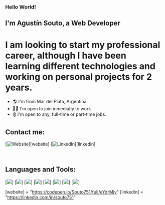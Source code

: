 ### Hello World!

## I'm Agustín Souto, a Web Developer

# I am looking to start my professional career, although I have been learning different technologies and working on personal projects for 2 years.

- 🌎 I'm from Mar del Plata, Argentina.
- 👩‍💻 I'm open to join inmediatly to work.
- ⌚ I'm open to any, full-time or part-time jobs.

## Contact me:

[<img src="https://icon-icons.com/icons2/1148/PNG/32/1486503783-bag-briefcase-business-case-job-portfolio-suitcase_81278.png" alt="Website">][website]
[<img src="https://icon-icons.com/icons2/805/PNG/32/linkedin_icon-icons.com_65929.png" alt="LinkedIn">][linkedin]


<br />

## Languages and Tools:

[<img src="https://icon-icons.com/icons2/2107/PNG/32/file_type_html_icon_130541.png">]
[<img src="https://icon-icons.com/icons2/2107/PNG/32/file_type_css_icon_130661.png">]
[<img src="https://icon-icons.com/icons2/2108/PNG/32/javascript_icon_130900.png">]
[<img src="https://icon-icons.com/icons2/2148/PNG/32/c_icon_132529.png">]
[<img src="https://icon-icons.com/icons2/2415/PNG/32/c_original_logo_icon_146611.png">]
[<img src="https://icon-icons.com/icons2/2415/PNG/32/java_original_logo_icon_146458.png">]
[<img src="https://icon-icons.com/icons2/2107/PNG/32/file_type_git_icon_130581.png">]
[<img src="https://icon-icons.com/icons2/836/PNG/32/Github_icon-icons.com_66788.png">]

[website] = "https://codepen.io/Souto751/full/eYdrMjy"
[linkedin] = "https://linkedin.com/in/souto751"